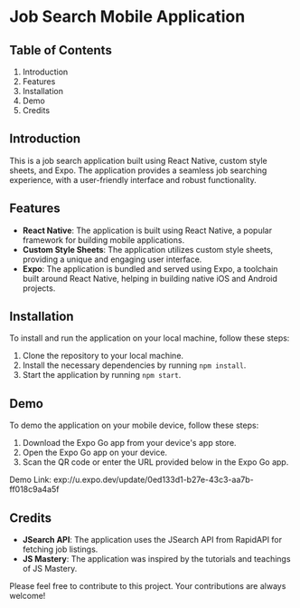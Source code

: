 # Job Search Mobile Application

## Table of Contents
1. Introduction
2. Features
3. Installation
4. Demo
5. Credits

## Introduction
This is a job search application built using React Native, custom style sheets, and Expo. The application provides a seamless job searching experience, with a user-friendly interface and robust functionality.

## Features
- **React Native**: The application is built using React Native, a popular framework for building mobile applications.
- **Custom Style Sheets**: The application utilizes custom style sheets, providing a unique and engaging user interface.
- **Expo**: The application is bundled and served using Expo, a toolchain built around React Native, helping in building native iOS and Android projects.

## Installation
To install and run the application on your local machine, follow these steps:
1. Clone the repository to your local machine.
2. Install the necessary dependencies by running `npm install`.
3. Start the application by running `npm start`.

## Demo
To demo the application on your mobile device, follow these steps:
1. Download the Expo Go app from your device's app store.
2. Open the Expo Go app on your device.
3. Scan the QR code or enter the URL provided below in the Expo Go app.

Demo Link: exp://u.expo.dev/update/0ed133d1-b27e-43c3-aa7b-ff018c9a4a5f

## Credits
- **JSearch API**: The application uses the JSearch API from RapidAPI for fetching job listings.
- **JS Mastery**: The application was inspired by the tutorials and teachings of JS Mastery.

Please feel free to contribute to this project. Your contributions are always welcome!
